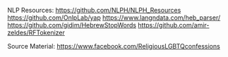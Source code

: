NLP Resources:
https://github.com/NLPH/NLPH_Resources
https://github.com/OnlpLab/yap
https://www.langndata.com/heb_parser/
https://github.com/gidim/HebrewStopWords
https://github.com/amir-zeldes/RFTokenizer

Source Material:
https://www.facebook.com/ReligiousLGBTQconfessions